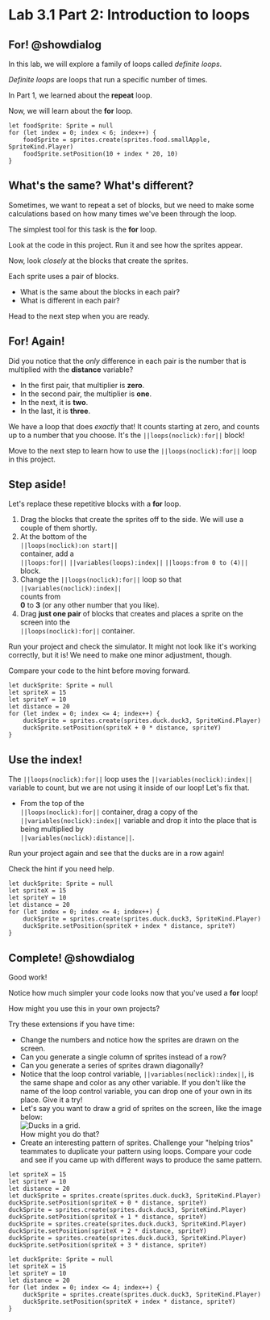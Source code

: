 # Lab 3.1 Part 2: Introduction to loops

## For! @showdialog

In this lab, we will explore a family of loops called *definite loops*.

*Definite loops* are loops that run a specific number of times.

In Part 1, we learned about the **repeat** loop.

Now, we will learn about the **for** loop.

```block
let foodSprite: Sprite = null
for (let index = 0; index < 6; index++) {
    foodSprite = sprites.create(sprites.food.smallApple, SpriteKind.Player)
    foodSprite.setPosition(10 + index * 20, 10)
}
```

## What's the same? What's different?

Sometimes, we want to repeat a set of blocks, but we need to make some
calculations based on how many times we've been through the loop.

The simplest tool for this task is the **for** loop.

Look at the code in this project. Run it and see how the sprites appear.

Now, look *closely* at the blocks that create the sprites.

Each sprite uses a pair of blocks.

-    What is the same about the blocks in each pair?
-    What is different in each pair?

Head to the next step when you are ready.

## For! Again!

Did you notice that the *only* difference in each pair is the number
that is multiplied with the **distance** variable?

-    In the first pair, that multiplier is **zero**.
-    In the second pair, the multiplier is **one**.
-    In the next, it is **two**.
-    In the last, it is **three**.

We have a loop that does *exactly* that!
It counts starting at zero, and counts up to a number that you choose.
It's the ``||loops(noclick):for||`` block!

Move to the next step to learn how to use the ``||loops(noclick):for||`` loop
in this project.

## Step aside!

Let's replace these repetitive blocks with a **for** loop.

1.    Drag the blocks that create the sprites off to the side.
We will use a couple of them shortly.
1.    At the bottom of the   
``||loops(noclick):on start||``   
container, add a   
``||loops:for||`` ``||variables(loops):index||``
``||loops:from 0 to (4)||``   
block.
1.    Change the ``||loops(noclick):for||`` loop so that   
``||variables(noclick):index||``   
counts from   
**0** to **3** (or any other number that you like).
1.    Drag **just one pair** of blocks that creates and places a sprite
on the screen into the   
``||loops(noclick):for||`` container.

Run your project and check the simulator. It might not look like it's
working correctly, but it is! We need to make one minor adjustment, though.

Compare your code to the hint before moving forward.

```blocks
let duckSprite: Sprite = null
let spriteX = 15
let spriteY = 10
let distance = 20
for (let index = 0; index <= 4; index++) {
    duckSprite = sprites.create(sprites.duck.duck3, SpriteKind.Player)
    duckSprite.setPosition(spriteX + 0 * distance, spriteY)
}
```

## Use the index!

The ``||loops(noclick):for||`` loop uses the ``||variables(noclick):index||`` variable
to count, but we are not using it inside of our loop! Let's fix that.

-    From the top of the   
``||loops(noclick):for||`` container, drag a copy of the   
``||variables(noclick):index||`` variable and drop it into the place
that is being multiplied by   
``||variables(noclick):distance||``.

Run your project again and see that the ducks are in a row again!

Check the hint if you need help.

```blocks
let duckSprite: Sprite = null
let spriteX = 15
let spriteY = 10
let distance = 20
for (let index = 0; index <= 4; index++) {
    duckSprite = sprites.create(sprites.duck.duck3, SpriteKind.Player)
    duckSprite.setPosition(spriteX + index * distance, spriteY)
}
```

## Complete! @showdialog

Good work!

Notice how much simpler your code looks now that you've used a
**for** loop!

How might you use this in your own projects?

Try these extensions if you have time:

-    Change the numbers and notice how the sprites are drawn on the screen.
-    Can you generate a single column of sprites instead of a row?
-    Can you generate a series of sprites drawn diagonally?
-    Notice that the loop control variable, ``||variables(noclick):index||``,
is the same shape and color as any other variable.
If you don't like the name of the loop control variable,
you can drop one of your own in its place. Give it a try!
-    Let's say you want to draw a grid of sprites on the screen,
like the image below:   
![Ducks in a grid.](https://alex-kulcsar.github.io/introcs-tutorials/assets/images/S01.L03.01.P02.duck_grid.png)   
How might you do that?
-    Create an interesting pattern of sprites.
Challenge your "helping trios" teammates to duplicate your pattern using loops.
Compare your code and see if you came up with different ways to produce
the same pattern.

```template
let spriteX = 15
let spriteY = 10
let distance = 20
let duckSprite = sprites.create(sprites.duck.duck3, SpriteKind.Player)
duckSprite.setPosition(spriteX + 0 * distance, spriteY)
duckSprite = sprites.create(sprites.duck.duck3, SpriteKind.Player)
duckSprite.setPosition(spriteX + 1 * distance, spriteY)
duckSprite = sprites.create(sprites.duck.duck3, SpriteKind.Player)
duckSprite.setPosition(spriteX + 2 * distance, spriteY)
duckSprite = sprites.create(sprites.duck.duck3, SpriteKind.Player)
duckSprite.setPosition(spriteX + 3 * distance, spriteY)
```

```ghost
let duckSprite: Sprite = null
let spriteX = 15
let spriteY = 10
let distance = 20
for (let index = 0; index <= 4; index++) {
    duckSprite = sprites.create(sprites.duck.duck3, SpriteKind.Player)
    duckSprite.setPosition(spriteX + index * distance, spriteY)
}
```